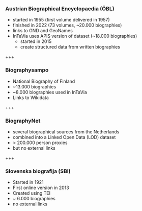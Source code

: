 ### Austrian Biographical Encyclopaedia (ÖBL)
- started in 1955 (first volume delivered in 1957)<!-- .element: class="fragment" -->
- finished in 2022 (73 volumes, ~20.000 biographies)<!-- .element: class="fragment" -->
- links to GND and GeoNames<!-- .element: class="fragment" -->
- InTaVia uses APIS version of dataset (~18.000 biographies)<!-- .element: class="fragment" -->
    - started in 2015<!-- .element: class="fragment" -->
    - create structured data from written biographies<!-- .element: class="fragment" -->

+++

### Biographysampo
- National Biography of Finland<!-- .element: class="fragment" -->
- ~13.000 biographies<!-- .element: class="fragment" -->
- ~8.000 biographies used in InTaVia<!-- .element: class="fragment" -->
- Links to Wikidata<!-- .element: class="fragment" -->

+++

### BiographyNet
- several biographical sources from the Netherlands<!-- .element: class="fragment" -->
- combined into a Linked Open Data (LOD) dataset<!-- .element: class="fragment" -->
- \> 200.000 person proxies<!-- .element: class="fragment" -->
- but no external links<!-- .element: class="fragment" -->

+++

### Slovenska biografija (SBI)
- Started in 1921<!-- .element: class="fragment" -->
- First online version in 2013<!-- .element: class="fragment" -->
- Created using TEI<!-- .element: class="fragment" -->
- ~ 6.000 biographies<!-- .element: class="fragment" -->
- no external links<!-- .element: class="fragment" -->